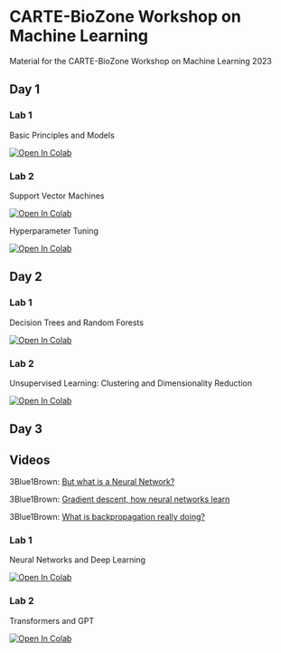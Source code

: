 # CARTE-BioZone Workshop on Machine Learning
Material for the CARTE-BioZone Workshop on Machine Learning 2023


## Day 1

### Lab 1

Basic Principles and Models 

[![Open In Colab](https://colab.research.google.com/assets/colab-badge.svg)](https://colab.research.google.com/github/alexwolson/carte-biozone-workshop/blob/main/Lab-1-1.ipynb)

### Lab 2

Support Vector Machines

[![Open In Colab](https://colab.research.google.com/assets/colab-badge.svg)](https://colab.research.google.com/github/alexwolson/carte-biozone-workshop/blob/main/SVMs.ipynb)

Hyperparameter Tuning

[![Open In Colab](https://colab.research.google.com/assets/colab-badge.svg)](https://colab.research.google.com/github/alexwolson/carte-biozone-workshop/blob/main/Lab-1-2.ipynb)

## Day 2

### Lab 1

Decision Trees and Random Forests

[![Open In Colab](https://colab.research.google.com/assets/colab-badge.svg)](https://colab.research.google.com/github/alexwolson/carte-biozone-workshop/blob/main/Lab-2-1.ipynb)

### Lab 2

Unsupervised Learning: Clustering and Dimensionality Reduction

[![Open In Colab](https://colab.research.google.com/assets/colab-badge.svg)](https://colab.research.google.com/github/alexwolson/carte-biozone-workshop/blob/main/Lab-2-2.ipynb)

## Day 3

## Videos

3Blue1Brown: [But what is a Neural Network?](https://www.youtube.com/watch?v=aircAruvnKk)

3Blue1Brown: [Gradient descent, how neural networks learn](https://www.youtube.com/watch?v=IHZwWFHWa-w)

3Blue1Brown: [What is backpropagation really doing?](https://www.youtube.com/watch?v=Ilg3gGewQ5U)

### Lab 1

Neural Networks and Deep Learning

[![Open In Colab](https://colab.research.google.com/assets/colab-badge.svg)](https://colab.research.google.com/github/alexwolson/carte-biozone-workshop/blob/main/Lab-3-1.ipynb)

### Lab 2

Transformers and GPT

[![Open In Colab](https://colab.research.google.com/assets/colab-badge.svg)](https://colab.research.google.com/github/alexwolson/carte-biozone-workshop/blob/main/Lab-3-2.ipynb)